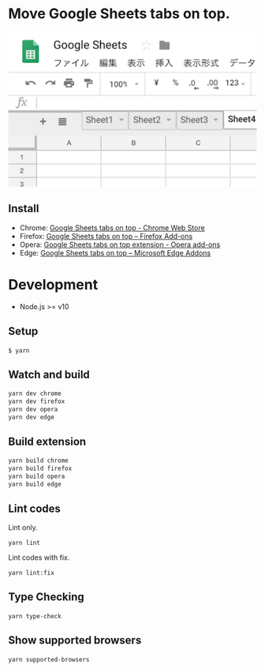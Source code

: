 # Move Google Sheets tabs on top.

![](./promo/Screenshot_1280x800.png)

## Install

- Chrome: [Google Sheets tabs on top - Chrome Web Store](https://chrome.google.com/webstore/detail/sheets-tabs-on-top/lbhlhhckfpdpafckdiklcbamkmogjdjc)
- Firefox: [Google Sheets tabs on top – Firefox Add-ons](https://addons.mozilla.org/firefox/addon/google-sheets-tabs-on-top/)
- Opera: [Google Sheets tabs on top extension - Opera add-ons](https://addons.opera.com/extensions/details/google-sheets-tabs-on-top/)
- Edge: [Google Sheets tabs on top – Microsoft Edge Addons](https://microsoftedge.microsoft.com/addons/detail/ecnahjcplfdahhoemcapljecnappncpm)

# Development
- Node.js >= v10

## Setup
```
$ yarn
```

## Watch and build
```
yarn dev chrome
yarn dev firefox
yarn dev opera
yarn dev edge
```

## Build extension
```
yarn build chrome
yarn build firefox
yarn build opera
yarn build edge
```

## Lint codes
Lint only.
```
yarn lint
```

Lint codes with fix.
```
yarn lint:fix
```

## Type Checking
```
yarn type-check
```

## Show supported browsers
```
yarn supported-browsers
```
